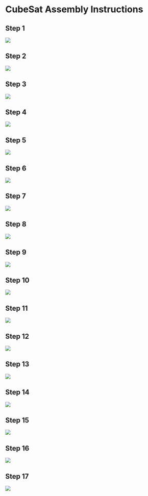 # CubeSat Assembly Instructions

## Step 1
![](../Figures/Assembly_Drawings/Step1.png)

## Step 2
![](../Figures/Assembly_Drawings/Step2.png)

## Step 3
![](../Figures/Assembly_Drawings/Step3.png)

## Step 4
![](../Figures/Assembly_Drawings/Step4.png)

## Step 5
![](../Figures/Assembly_Drawings/Step5.png)

## Step 6
![](../Figures/Assembly_Drawings/Step6.png)

## Step 7
![](../Figures/Assembly_Drawings/Step7.png)

## Step 8
![](../Figures/Assembly_Drawings/Step8.png)

## Step 9
![](../Figures/Assembly_Drawings/Step9.png)

## Step 10
![](../Figures/Assembly_Drawings/Step10.png)

## Step 11
![](../Figures/Assembly_Drawings/Step11.png)

## Step 12
![](../Figures/Assembly_Drawings/Step12.png)

## Step 13
![](../Figures/Assembly_Drawings/Step13.png)

## Step 14
![](../Figures/Assembly_Drawings/Step14.png)

## Step 15
![](../Figures/Assembly_Drawings/Step15.png)

## Step 16
![](../Figures/Assembly_Drawings/Step16.png)

## Step 17
![](../Figures/Assembly_Drawings/Step17.png)